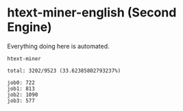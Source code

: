 # htext-miner-english (Second Engine)

Everything doing here is automated.

```
htext-miner

total: 3202/9523 (33.62385802793237%)

job0: 722
job1: 813
job2: 1090
job3: 577
```